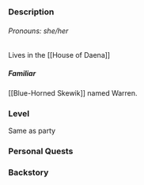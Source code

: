 ### Description
###### Pronouns: she/her
Lives in the [[House of Daena]]
##### Familiar
[[Blue-Horned Skewik]] named Warren.
### Level
Same as party
### Personal Quests

### Backstory
